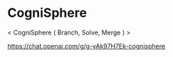 # CogniSphere
&lt; CogniSphere ( Branch, Solve, Merge ) >


https://chat.openai.com/g/g-yAk97H7Ek-cognisphere
